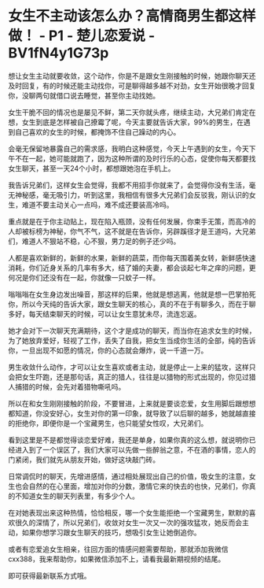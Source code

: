 # 女生不主动该怎么办？高情商男生都这样做！ - P1 - 楚儿恋爱说 - BV1fN4y1G73p

想让女生主动就要收敛，这个动作，你是不是跟女生刚接触的时候，她跟你聊天还及时回复，有的时候还能主动找你，可是聊得越多越不对劲，女生开始很晚才回复你，没聊两句就借口说去睡觉，甚至你主动找她。

女生干脆不回的情况也是屡见不鲜，第二天你就头疼，继续主动，大兄弟们肯定在想，女生到底是怎样被自己撩霉了呢，今天主要就告诉大家，99%的男生，在遇到自己喜欢的女生的时候，都掩饰不住自己躁动的内心。

会毫无保留地暴露自己的需求感，我明白这种感觉，今天上午遇到的女生，今天下午不在一起，她可能就跑了，因为这种所谓的及时行乐的心态，促使你每天都要找女生聊天，甚至一天24个小时，都想跟她泡在手机上。

我告诉兄弟们，这样女生会觉得，我都不用招手你就来了，会觉得你没有生活，毫无神秘感，毫无吸引力，听到这里，我相信有很多大兄弟们会反驳我，刚认识的女生，难道不要主动关心一点吗，难不成还要装高冷吗。

重点就是在于你主动贴上，现在陷入瓶颈，没有任何发展，你束手无策，而高冷的人却被标榜为神秘，你气不气，这不就是在告诉你，另辟蹊径才是王道吗，大兄弟们，难道人不狠站不稳，心不狠，男力足的例子还少吗。

人都是喜欢新鲜的，新鲜的水果，新鲜的蔬菜，而你每天围着美女转，新鲜感快速消耗，你们近身关系的几率有多大，结了婚的夫妻，都会谈起七年之痒的问题，更何况是你们还没有在一起，你就像一只蚊子一样。

嗡嗡嗡在女生身边发出噪音，那这样的后果，他就是想逃离，他就是想一巴掌拍死你，所以今天纯的告诉大家，跟女生聊天的核心，真的不在于有聊多久，而在于聊多好，每天结束聊天的时候，可以让女生意犹未尽，流连忘返。

她才会对下一次聊天充满期待，这个才是成功的聊天，而当你在追求女生的时候，为了她放弃爱好，轻视了工作，丢失了自我，把女生当成你生活的全部，纯的告诉你，一旦出现不如愿的情况，你的心态就会爆炸，说一千道一万。

男生收敛什么动作，才可以让女生喜欢或者主动，就是停止一上来的猛攻，这样只会把女生吓跑，还是那句话，真正的猎人，往往是以猎物的形式出现的，你见过猎人捕猎的时候，会先对着猎物嘶吼吗。

所以在和女生刚刚接触的阶段，不要冒进，上来就是要谈恋爱，女生用脚后跟想想都知道，你没安好心，女生对你的第一印象，就导致了以后聊的越多，她就越直接的拒绝你，即便你是一个宝藏男生，也只能望女性叹，大兄弟们。

看到这里是不是都觉得谈恋爱好难，我还是单身，如果你真的这么想，就说明你已经进入到了一个误区了，我们大家可以先做一些醉翁之意，不在酒的事情，恋人的门紧闭，我们就先从朋友开始，做好这块敲门砖。

日常调侃时的聊天，先增进感情，通过相处展现出自己的价值，吸女生的注意，女生也会自然的在心里面，增加对你的分数，激情它来的快去的也快，兄弟们，你真的不知道女生的聊天列表里，有多少个人。

在对她表现出来这种热情，恰恰相反，哪一个女生能拒绝一个宝藏男生，默默的喜欢很久的深情了，所以兄弟们，收敛对女生一次又一次的强攻猛攻，她反而会主动，如果你想学习跟女生聊天的技巧，想吸引女生让她倒追你。

或者有恋爱追女生相亲，往回方面的情感问题需要帮助，那就添加我微信cxx388，我来帮助你，如果微信添加不上，请看我最新期视频的结尾。

即可获得最新联系方式哦。